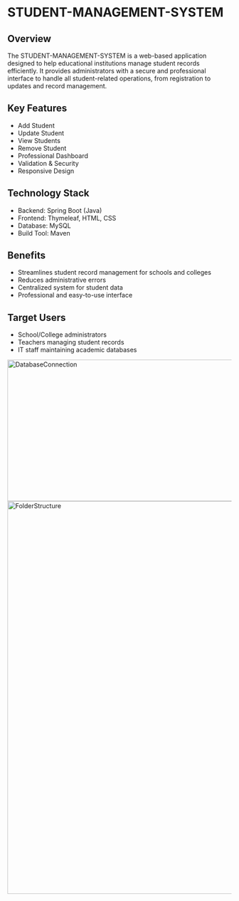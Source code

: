 # STUDENT-MANAGEMENT-SYSTEM

## Overview
The STUDENT-MANAGEMENT-SYSTEM is a web-based application designed to help educational institutions manage student records efficiently. It provides administrators with a secure and professional interface to handle all student-related operations, from registration to updates and record management.

## Key Features
- Add Student
- Update Student
- View Students
- Remove Student
- Professional Dashboard
- Validation & Security
- Responsive Design

## Technology Stack
- Backend: Spring Boot (Java)
- Frontend: Thymeleaf, HTML, CSS
- Database: MySQL
- Build Tool: Maven

## Benefits
- Streamlines student record management for schools and colleges
- Reduces administrative errors
- Centralized system for student data
- Professional and easy-to-use interface

## Target Users
- School/College administrators
- Teachers managing student records
- IT staff maintaining academic databases



<img width="922" height="318" alt="DatabaseConnection" src="https://github.com/user-attachments/assets/3ada6cb3-2b4a-4052-a64d-55da0ac80585" />
<img width="826" height="883" alt="FolderStructure" src="https://github.com/user-attachments/assets/ddaeef68-606b-4f20-bf72-7125e5f93464" />




